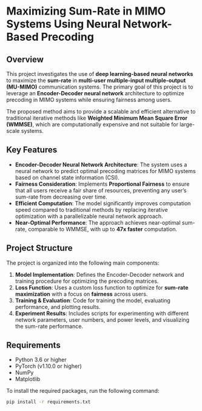 # Maximizing Sum-Rate in MIMO Systems Using Neural Network-Based Precoding

## Overview

This project investigates the use of **deep learning-based neural networks** to maximize the **sum-rate** in **multi-user multiple-input multiple-output (MU-MIMO)** communication systems. The primary goal of this project is to leverage an **Encoder-Decoder neural network** architecture to optimize precoding in MIMO systems while ensuring fairness among users.

The proposed method aims to provide a scalable and efficient alternative to traditional iterative methods like **Weighted Minimum Mean Square Error (WMMSE)**, which are computationally expensive and not suitable for large-scale systems.

## Key Features

- **Encoder-Decoder Neural Network Architecture**: The system uses a neural network to predict optimal precoding matrices for MIMO systems based on channel state information (CSI).
- **Fairness Consideration**: Implements **Proportional Fairness** to ensure that all users receive a fair share of resources, preventing any user’s sum-rate from decreasing over time.
- **Efficient Computation**: The model significantly improves computation speed compared to traditional methods by replacing iterative optimization with a parallelizable neural network approach.
- **Near-Optimal Performance**: The approach achieves near-optimal sum-rate, comparable to WMMSE, with up to **47x faster** computation.

## Project Structure

The project is organized into the following main components:
1. **Model Implementation**: Defines the Encoder-Decoder network and training procedure for optimizing the precoding matrices.
2. **Loss Function**: Uses a custom loss function to optimize for **sum-rate maximization** with a focus on **fairness** across users.
3. **Training & Evaluation**: Code for training the model, evaluating performance, and plotting results.
4. **Experiment Results**: Includes scripts for experimenting with different network parameters, user numbers, and power levels, and visualizing the sum-rate performance.

## Requirements

- Python 3.6 or higher
- PyTorch (v1.10.0 or higher)
- NumPy
- Matplotlib

To install the required packages, run the following command:

```bash
pip install -r requirements.txt
